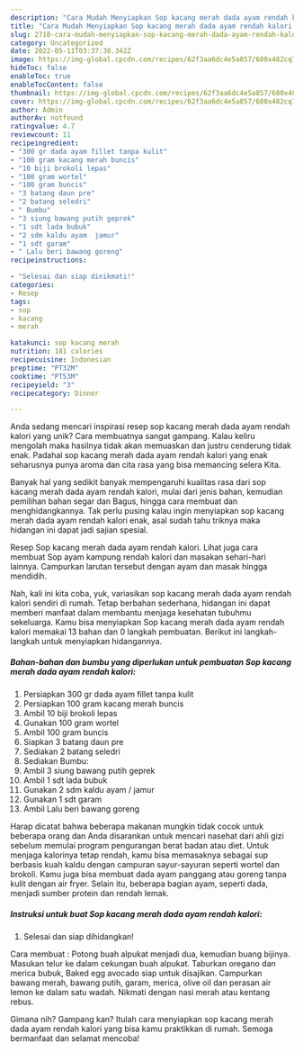```yaml
---
description: "Cara Mudah Menyiapkan Sop kacang merah dada ayam rendah kalori yang Bisa Manjain Lidah"
title: "Cara Mudah Menyiapkan Sop kacang merah dada ayam rendah kalori yang Bisa Manjain Lidah"
slug: 2710-cara-mudah-menyiapkan-sop-kacang-merah-dada-ayam-rendah-kalori-yang-bisa-manjain-lidah
category: Uncategorized
date: 2022-05-11T03:37:38.342Z
image: https://img-global.cpcdn.com/recipes/62f3aa6dc4e5a857/680x482cq70/sop-kacang-merah-dada-ayam-rendah-kalori-foto-resep-utama.jpg
hideToc: false
enableToc: true
enableTocContent: false
thumbnail: https://img-global.cpcdn.com/recipes/62f3aa6dc4e5a857/680x482cq70/sop-kacang-merah-dada-ayam-rendah-kalori-foto-resep-utama.jpg
cover: https://img-global.cpcdn.com/recipes/62f3aa6dc4e5a857/680x482cq70/sop-kacang-merah-dada-ayam-rendah-kalori-foto-resep-utama.jpg
author: Admin
authorAv: notfound
ratingvalue: 4.7
reviewcount: 11
recipeingredient:
- "300 gr dada ayam fillet tanpa kulit"
- "100 gram kacang merah buncis"
- "10 biji brokoli lepas"
- "100 gram wortel"
- "100 gram buncis"
- "3 batang daun pre"
- "2 batang seledri"
- " Bumbu"
- "3 siung bawang putih geprek"
- "1 sdt lada bubuk"
- "2 sdm kaldu ayam  jamur"
- "1 sdt garam"
- " Lalu beri bawang goreng"
recipeinstructions:

- "Selesai dan siap dinikmati!"
categories:
- Resep
tags:
- sop
- kacang
- merah

katakunci: sop kacang merah 
nutrition: 181 calories
recipecuisine: Indonesian
preptime: "PT32M"
cooktime: "PT53M"
recipeyield: "3"
recipecategory: Dinner

---
```





Anda sedang mencari inspirasi resep sop kacang merah dada ayam rendah kalori yang unik? Cara membuatnya sangat gampang. Kalau keliru mengolah maka hasilnya tidak akan memuaskan dan justru cenderung tidak enak. Padahal sop kacang merah dada ayam rendah kalori yang enak seharusnya punya aroma dan cita rasa yang bisa memancing selera Kita.





Banyak hal yang sedikit banyak mempengaruhi kualitas rasa dari sop kacang merah dada ayam rendah kalori, mulai dari jenis bahan, kemudian pemilihan bahan segar dan Bagus, hingga cara membuat dan menghidangkannya. Tak perlu pusing kalau ingin menyiapkan sop kacang merah dada ayam rendah kalori enak,      asal sudah tahu triknya maka hidangan ini dapat jadi sajian spesial.














Resep Sop kacang merah dada ayam rendah kalori. Lihat juga cara membuat Sop ayam kampung rendah kalori dan masakan sehari-hari lainnya. Campurkan larutan tersebut dengan ayam dan masak hingga mendidih.






Nah, kali ini kita coba, yuk, variasikan sop kacang merah dada ayam rendah kalori sendiri di rumah. Tetap berbahan sederhana, hidangan ini dapat memberi manfaat dalam membantu menjaga kesehatan tubuhmu sekeluarga. Kamu bisa menyiapkan Sop kacang merah dada ayam rendah kalori memakai 13 bahan dan 0 langkah pembuatan. Berikut ini langkah-langkah untuk menyiapkan hidangannya.

<!--inarticleads1-->

##### Bahan-bahan dan bumbu yang diperlukan untuk pembuatan Sop kacang merah dada ayam rendah kalori:

1. Persiapkan 300 gr dada ayam fillet tanpa kulit
1. Persiapkan 100 gram kacang merah buncis
1. Ambil 10 biji brokoli lepas
1. Gunakan 100 gram wortel
1. Ambil 100 gram buncis
1. Siapkan 3 batang daun pre
1. Sediakan 2 batang seledri
1. Sediakan  Bumbu:
1. Ambil 3 siung bawang putih geprek
1. Ambil 1 sdt lada bubuk
1. Gunakan 2 sdm kaldu ayam / jamur
1. Gunakan 1 sdt garam
1. Ambil  Lalu beri bawang goreng


Harap dicatat bahwa beberapa makanan mungkin tidak cocok untuk beberapa orang dan Anda disarankan untuk mencari nasehat dari ahli gizi sebelum memulai program pengurangan berat badan atau diet. Untuk menjaga kalorinya tetap rendah, kamu bisa memasaknya sebagai sup berbasis kuah kaldu dengan campuran sayur-sayuran seperti wortel dan brokoli. Kamu juga bisa membuat dada ayam panggang atau goreng tanpa kulit dengan air fryer. Selain itu, beberapa bagian ayam, seperti dada, menjadi sumber protein dan rendah lemak. 

<!--inarticleads2-->

##### Instruksi untuk buat Sop kacang merah dada ayam rendah kalori:


1. Selesai dan siap dihidangkan!

Cara membuat : Potong buah alpukat menjadi dua, kemudian buang bijinya. Masukan telur ke dalam cekungan buah alpukat. Taburkan oregano dan merica bubuk, Baked egg avocado siap untuk disajikan. Campurkan bawang merah, bawang putih, garam, merica, olive oil dan perasan air lemon ke dalam satu wadah. Nikmati dengan nasi merah atau kentang rebus. 

Gimana nih? Gampang kan? Itulah cara menyiapkan sop kacang merah dada ayam rendah kalori yang bisa kamu praktikkan di rumah. Semoga bermanfaat dan selamat mencoba!
